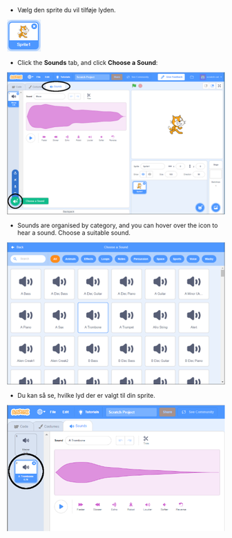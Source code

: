 + Vælg den sprite du vil tilføje lyden.

![sprite](images/sprite-select.png)

+ Click the **Sounds** tab, and click **Choose a Sound**:

![sounds and choose a sound highlight](images/import-sound.png)

+ Sounds are organised by category, and you can hover over the icon to hear a sound. Choose a suitable sound.

![menu of sounds](images/choose-sound.png)

+ Du kan så se, hvilke lyd der er valgt til din sprite.

![new sound shown against the sprite](images/sound-imported.png)